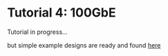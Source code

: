# Tutorial 4: 100GbE

Tutorial in progress...

but simple example designs are ready and found [here](../../../rfsoc/tut_onehundred_gbe)

